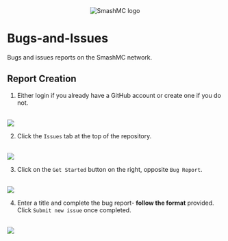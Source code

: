 <div align="center">
<img src="https://imgur.com/OxrDchP.png" alt="SmashMC logo" align="middle"></img>
</div>

# Bugs-and-Issues
Bugs and issues reports on the SmashMC network.

## Report Creation
1. Either login if you already have a GitHub account or create one if you do not.
</br>
<img src="https://imgur.com/mcx9jtt.png"></img>

2. Click the `Issues` tab at the top of the repository.
</br>
<img src="https://imgur.com/8KPxql8.png"></img>

3. Click on the `Get Started` button on the right, opposite `Bug Report`.
</br>
<img src="https://imgur.com/a0qMkBA.png"></img>

4. Enter a title and complete the bug report- <strong>follow the format</strong> provided. Click `Submit new issue` once completed.
</br>
<img src="https://imgur.com/XXiEvXK.png"></img>
